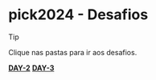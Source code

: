 # pick2024 - Desafios
> [!TIP]  
Clique nas pastas para ir aos desafios.  

[**DAY-2**](/Days/day-2/README.md#estrutura-e-instrucoes-do-dockerfile)
[**DAY-3**](/DAY-3/)  
